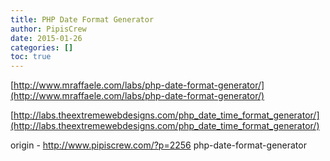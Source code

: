 ```yaml
---
title: PHP Date Format Generator
author: PipisCrew
date: 2015-01-26
categories: []
toc: true
---
```


[http://www.mraffaele.com/labs/php-date-format-generator/](http://www.mraffaele.com/labs/php-date-format-generator/)

[http://labs.theextremewebdesigns.com/php_date_time_format_generator/](http://labs.theextremewebdesigns.com/php_date_time_format_generator/)

origin - http://www.pipiscrew.com/?p=2256 php-date-format-generator